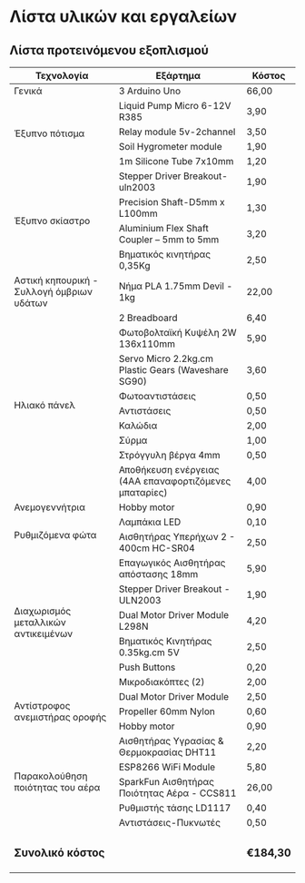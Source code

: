 <h1>Λίστα υλικών και εργαλείων</h1>
<h2>Λίστα προτεινόμενου εξοπλισμού</h2>
<table>
    <thead>
        <tr>
            <th>Τεχνολογία</th>
            <th>Εξάρτημα</th>
            <th>Κόστος</th>
        </tr>
    </thead>
    <tbody>
        <tr>
            <td>Γενικά</td>
            <td>3 Arduino Uno</td>
            <td>66,00</td>
        </tr>
        <tr>
            <td rowspan=4>Έξυπνο πότισμα</td>
            <td>Liquid Pump Micro 6-12V R385</td>
            <td>3,90</td>        </tr>
        <tr>
            <td>Relay module 5v-2channel</td>
            <td>3,50</td>
        </tr>
        <tr>
            <td>Soil Hygrometer module</td>
            <td>1,90</td>
        </tr>
        <tr>
            <td>1m Silicone Tube 7x10mm</td>
            <td>1,20</td>
        </tr>
	<tr>
		<td rowspan="4">Έξυπνο σκίαστρο</td>
		<td>Stepper Driver Breakout-uln2003</td>
		<td>1,90</td>
	</tr>
		<tr>
			<td>Precision Shaft-D5mm x L100mm</td>
			<td>1,30</td>
		</tr>
		<tr>
			<td>Aluminium Flex Shaft Coupler – 5mm to 5mm</td>
			<td>3,20</td>
		</tr>
		<tr>
			<td>Βηματικός κινητήρας 0,35Kg</td>
			<td>2,50</td>
		</tr>
		<tr>
			<td>Αστική κηπουρική - Συλλογή όμβριων υδάτων</td>
			<td>Νήμα PLA 1.75mm Devil - 1kg</td>
			<td>22,00</td>
		</tr>
		<tr>
			<td rowspan="9">Ηλιακό πάνελ</td>
			<td>2 Breadboard</td>
			<td>6,40</td>
		</tr>
		<tr>
			<td>Φωτοβολταϊκή Κυψέλη 2W 136x110mm</td>
			<td>5,90</td>
		</tr>
		<tr>
			<td>Servo Micro 2.2kg.cm Plastic Gears (Waveshare SG90)</td>
			<td>3,60</td>
		</tr>
		<tr>
			<td>Φωτοαντιστάσεις</td>
			<td>0,50</td>
		</tr>
		<tr>
			<td>Αντιστάσεις</td>
			<td>0,50</td>
		</tr>
		<tr>
			<td>Καλώδια</td>
			<td>2,00</td>
		</tr>
		<tr>
			<td>Σύρμα</td>
			<td>1,00</td>
		</tr>
		<tr>
			<td>Στρόγγυλη βέργα 4mm</td>
			<td>0,50</td>
		</tr>
		<tr>
			<td>Αποθήκευση ενέργειας (4ΑΑ επαναφορτιζόμενες μπαταρίες)</td>
			<td>4,00</td>
		</tr>
		<tr>
			<td>Ανεμογεννήτρια</td>
			<td>Hobby motor</td>
			<td>0,90</td>
		</tr>
		<tr>
			<td rowspan="2">Ρυθμιζόμενα φώτα</td>
			<td>Λαμπάκια LED</td>
			<td>0,10</td>
		</tr>
		<tr>
			<td>Αισθητήρας Υπερήχων 2 - 400cm HC-SR04</td>
			<td>2,50</td>
		</tr>
		<tr>
			<td rowspan="6">Διαχωρισμός μεταλλικών αντικειμένων</td>
			<td>Επαγωγικός Αισθητήρας απόστασης 18mm</td>
			<td>5,90</td>
		</tr>
		<tr>
			<td>Stepper Driver Breakout - ULN2003</td>
			<td>1,90</td>
		</tr>
		<tr>
			<td>Dual Motor Driver Module L298N</td>
			<td>4,20</td>
		</tr>
		<tr>
			<td>Βηματικός Κινητήρας 0.35kg.cm 5V</td>
			<td>2,50</td>
		</tr>
		<tr>
			<td>Push Buttons</td>
			<td>0,20</td>
		</tr>
		<tr>
			<td>Μικροδιακόπτες (2)</td>
			<td>2,00</td>
		</tr>
		<tr>
			<td rowspan="3">Αντίστροφος ανεμιστήρας οροφής</td>
			<td>Dual Motor Driver Module</td>
			<td>2,50</td>
		</tr>
		<tr>
			<td>Propeller 60mm Nylon</td>
			<td>0,60</td>
		</tr>
		<tr>
			<td>Hobby motor</td>
			<td>0,90</td>
		</tr>
		<tr>
			<td rowspan="5">Παρακολούθηση ποιότητας του αέρα</td>
			<td>Αισθητήρας Υγρασίας & Θερμοκρασίας DHT11</td>
			<td>2,20</td>
		</tr>
		<tr>
			<td>ESP8266 WiFi Module</td>
			<td>5,80</td>
		</tr>
		<tr>
			<td>SparkFun Αισθητήρας Ποιότητας Αέρα - CCS811</td>
			<td>26,00</td>
		</tr>
		<tr>
			<td>Ρυθμιστής τάσης LD1117</td>
			<td>0,40</td>
		</tr>
		<tr>
			<td>Αντιστάσεις-Πυκνωτές</td>
			<td>0,50</td>
		</tr>
		<tr>
			<td colspan="2"><h3>Συνολικό κόστος</h3></td>
			<td><h3>€184,30</h3></td>
		</tr>    
    </tbody>
</table>
